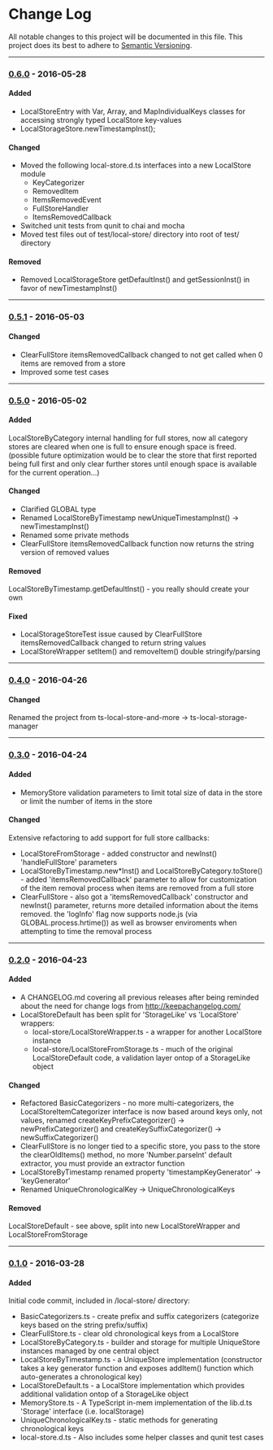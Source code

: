 ﻿# Change Log
All notable changes to this project will be documented in this file.
This project does its best to adhere to [Semantic Versioning](http://semver.org/).


--------
### [0.6.0](N/A) - 2016-05-28
#### Added
* LocalStoreEntry with Var, Array, and MapIndividualKeys classes for accessing strongly typed LocalStore key-values
* LocalStorageStore.newTimestampInst();

#### Changed
* Moved the following local-store.d.ts interfaces into a new LocalStore module
  * KeyCategorizer
  * RemovedItem
  * ItemsRemovedEvent
  * FullStoreHandler
  * ItemsRemovedCallback
* Switched unit tests from qunit to chai and mocha
* Moved test files out of test/local-store/ directory into root of test/ directory

#### Removed
* Removed LocalStorageStore getDefaultInst() and getSessionInst() in favor of newTimestampInst()


--------
### [0.5.1](https://github.com/TeamworkGuy2/ts-local-storage-manager/commit/13eb8e1fc4b2ace094e12eefac935a80c75bb954) - 2016-05-03
#### Changed
* ClearFullStore itemsRemovedCallback changed to not get called when 0 items are removed from a store
* Improved some test cases


--------
### [0.5.0](https://github.com/TeamworkGuy2/ts-local-storage-manager/commit/8ec036e4a95eeb1b973a87f4f1d53a87ebc82baa) - 2016-05-02
#### Added
LocalStoreByCategory internal handling for full stores, now all category stores are cleared when one is full to ensure enough space is freed. (possible future optimization would be to clear the store that first reported being full first and only clear further stores until enough space is available for the current operation...)

#### Changed
* Clarified GLOBAL type
* Renamed LocalStoreByTimestamp newUniqueTimestampInst() -> newTimestampInst()
* Renamed some private methods
* ClearFullStore itemsRemovedCallback function now returns the string version of removed values

#### Removed
LocalStoreByTimestamp.getDefaultInst() - you really should create your own

#### Fixed
* LocalStorageStoreTest issue caused by ClearFullStore itemsRemovedCallback changed to return string values
* LocalStoreWrapper setItem() and removeItem() double stringify/parsing


--------
### [0.4.0](https://github.com/TeamworkGuy2/ts-local-storage-manager/commit/146ed0656ce74fe85cb4b989acdd87687cc401d0) - 2016-04-26
#### Changed
Renamed the project from ts-local-store-and-more -> ts-local-storage-manager


--------
### [0.3.0](https://github.com/TeamworkGuy2/ts-local-store-and-more/commit/187736587f459758ff6e8e997f925da5a814b13e) - 2016-04-24
#### Added
* MemoryStore validation parameters to limit total size of data in the store or limit the number of items in the store

#### Changed
Extensive refactoring to add support for full store callbacks:
* LocalStoreFromStorage - added constructor and newInst() 'handleFullStore' parameters
* LocalStoreByTimestamp.new*Inst() and LocalStoreByCategory.toStore() - added 'itemsRemovedCallback' parameter to allow for customization of the item removal process when items are removed from a full store
* ClearFullStore - also got a 'itemsRemovedCallback' constructor and newInst() parameter, returns more detailed information about the items removed. the 'logInfo' flag now supports node.js (via GLOBAL.process.hrtime()) as well as browser enviroments when attempting to time the removal process


--------
### [0.2.0](https://github.com/TeamworkGuy2/ts-local-store-and-more/commit/02517d5feda72a9ebf8269e6a95cc0ab21b43b1e) - 2016-04-23
#### Added
* A CHANGELOG.md covering all previous releases after being reminded about the need for change logs from http://keepachangelog.com/
* LocalStoreDefault has been split for 'StorageLike' vs 'LocalStore' wrappers:
  * local-store/LocalStoreWrapper.ts - a wrapper for another LocalStore instance
  * local-store/LocalStoreFromStorage.ts - much of the original LocalStoreDefault code, a validation layer ontop of a StorageLike object

#### Changed
* Refactored BasicCategorizers - no more multi-categorizers, the LocalStoreItemCategorizer interface is now based around keys only, not values, renamed createKeyPrefixCategorizer() -> newPrefixCategorizer() and createKeySuffixCategorizer() -> newSuffixCategorizer()
* ClearFullStore is no longer tied to a specific store, you pass to the store the clearOldItems() method, no more 'Number.parseInt' default extractor, you must provide an extractor function
* LocalStoreByTimestamp renamed property 'timestampKeyGenerator' -> 'keyGenerator'
* Renamed UniqueChronologicalKey -> UniqueChronologicalKeys

#### Removed
LocalStoreDefault - see above, split into new LocalStoreWrapper and LocalStoreFromStorage


--------
### [0.1.0](https://github.com/TeamworkGuy2/ts-local-store-and-more/commit/2aedb417a517330b872f507bb40cf0abfaa11a25) - 2016-03-28
#### Added
Initial code commit, included in /local-store/ directory:
* BasicCategorizers.ts - create prefix and suffix categorizers (categorize keys based on the string prefix/suffix)
* ClearFullStore.ts - clear old chronological keys from a LocalStore
* LocalStoreByCategory.ts - builder and storage for multiple UniqueStore instances managed by one central object
* LocalStoreByTimestamp.ts - a UniqueStore implementation (constructor takes a key generator function and exposes addItem() function which auto-generates a chronological key)
* LocalStoreDefault.ts - a LocalStore implementation which provides additional validation ontop of a StorageLike object
* MemoryStore.ts - A TypeScript in-mem implementation of the lib.d.ts 'Storage' interface (i.e. localStorage)
* UniqueChronologicalKey.ts - static methods for generating chronological keys
* local-store.d.ts - Also includes some helper classes and qunit test cases